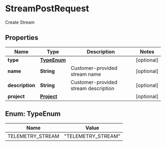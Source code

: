 

# StreamPostRequest

Create Stream

## Properties

| Name | Type | Description | Notes |
|------------ | ------------- | ------------- | -------------|
|**type** | [**TypeEnum**](#TypeEnum) |  |  [optional] |
|**name** | **String** | Customer-provided stream name |  [optional] |
|**description** | **String** | Customer-provided stream description |  [optional] |
|**project** | [**Project**](Project.md) |  |  [optional] |



## Enum: TypeEnum

| Name | Value |
|---- | -----|
| TELEMETRY_STREAM | &quot;TELEMETRY_STREAM&quot; |



